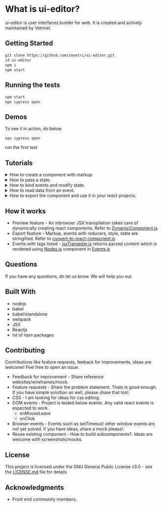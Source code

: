 # What is ui-editor?

ui-editor is user interfaces builder for web. It is created and actively maintained by Vetrivel. 


## Getting Started

```
git clone https://github.com/imvetri/ui-editor.git
cd ui-editor
npm i
npm start

```


## Running the tests

```
npm start
npx cypress open
```


## Demos


To see it in action, do below

```
npx cypress open
```

run the first test


## Tutorials

<details><summary>How to create a component with markup.</summary>
<p>
![Alt Text](https://github.com/imvetri/ui-editor/blob/master/gifs/Component_with_static_content.gif)
</p>
</details>

<details><summary>How to pass a state.</summary>
<p>
![Alt Text](https://github.com/imvetri/ui-editor/blob/master/gifs/Component_receiving_data_from_state.gif)
</p>
</details>

<details><summary>How to bind events and modify state.</summary>
<p>
![Alt Text](https://github.com/imvetri/ui-editor/blob/master/gifs/Component_responding_to_events.gif)
</p>
</details>

<details><summary>How to read data from an event.</summary>
<p>
![Alt Text](https://github.com/imvetri/ui-editor/blob/master/gifs/Component_accessing_event_object.gif)
</p>
</details>
<details><summary>How to export the component and use it in your react projects.</summary>
<p>
</p>
</details>


## How it works

 * Preview feature - An inbrowser JSX transpilation takes care of dynamically creating react components. Refer to [DynamicComponent.js](https://github.com/imvetri/ui-editor/blob/master/src/DynamicComponent/index.js)
 * Export feature - Markup, events with reducers, style, state are stringified. Refer to [convert-to-react-component.js](https://github.com/imvetri/ui-editor/blob/master/src/utilities/convert-to-react-component.js)
 * Events with tags listed - [jsxTranspiler.js](https://github.com/imvetri/ui-editor/blob/master/src/utilities/jsxTranspiler/index.js) returns parsed content which is rendered using [Nodes.js](https://github.com/imvetri/ui-editor/blob/master/src/Nodes/Index.js) component in [Events.js](https://github.com/imvetri/ui-editor/blob/master/src/Events/Events.js)

## Questions

If you have any questions, do let us know. We will help you out.

## Built With

* nodejs
* babel
* babel/standalone
* webpack
* JSX
* Reactjs
* lot of npm packages


## Contributing

Contributions like feature requests, feeback for improvements, ideas are welcome! Feel free to open an issue.

 * Feedback for improvement - Share reference websites/wireframes/mock.
 * Feature requests - Share the problem statement. Thats is good enough. If you have simple solultion as well, please share that too!.
 * CSS - I am looking for ideas for css editing.
 * DOM events - Project is tested below events. Any valid react events is expected to work.
   * onMouseLeave
   * onClick
 * Browser events - Events such as setTimeout/ other window events are not yet solved. If you have ideas, share a mock please!.
 * Reuse existing component - How to build subcomponents?. Ideas are welcome with screenshots/mocks.
   

## License

This project is licensed under the GNU General Public License v3.0 - see the [LICENSE.md](LICENSE.md) file for details

## Acknowledgments

* Front end community members.
